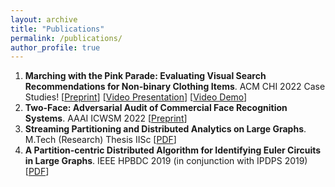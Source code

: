 ```yaml
---
layout: archive
title: "Publications"
permalink: /publications/
author_profile: true
---
```

1. **Marching with the Pink Parade: Evaluating Visual Search Recommendations for Non-binary Clothing Items**. ACM CHI 2022 Case Studies! [[Preprint](https://arxiv.org/abs/2112.02384)]    [[Video Presentation](https://www.youtube.com/watch?v=1wQTqkoU6iE)]    [[Video Demo](https://drive.google.com/file/d/15U44__xXpnGRp3c65uH0_-TBcRwCWS3o/view)]    
2. **Two-Face: Adversarial Audit of Commercial Face Recognition Systems**. AAAI ICWSM 2022 [[Preprint](https://arxiv.org/abs/2111.09137)]    
3. **Streaming Partitioning and Distributed Analytics on Large Graphs**. M.Tech (Research) Thesis IISc [[PDF](https://drive.google.com/file/d/13dc-13gCk9GVGtDSd0LeyXSu6dHPV4q7/view)]    
4. **A Partition-centric Distributed Algorithm for Identifying Euler Circuits in Large Graphs**. IEEE HPBDC 2019 (in conjunction with IPDPS 2019) [[PDF](https://ieeexplore.ieee.org/document/8778292/)]
